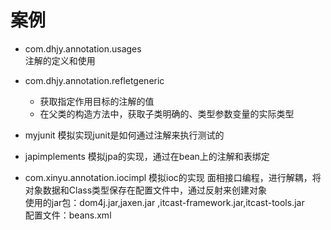 # 案例

* com.dhjy.annotation.usages  
  注解的定义和使用  
* com.dhjy.annotation.refletgeneric  
    * 获取指定作用目标的注解的值
    * 在父类的构造方法中，获取子类明确的、类型参数变量的实际类型  
 
* myjunit
    模拟实现junit是如何通过注解来执行测试的
 
* japimplements
    模拟jpa的实现，通过在bean上的注解和表绑定
    
* com.xinyu.annotation.iocimpl
模拟ioc的实现
面相接口编程，进行解耦，将对象数据和Class类型保存在配置文件中，通过反射来创建对象  
使用的jar包：dom4j.jar,jaxen.jar ,itcast-framework.jar,itcast-tools.jar  
配置文件：beans.xml
